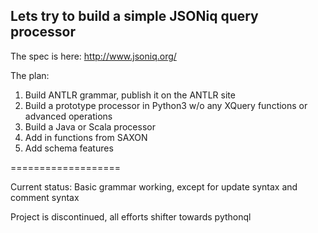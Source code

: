 ## Lets try to build a simple JSONiq query processor
The spec is here: http://www.jsoniq.org/

The plan:
 1. Build ANTLR grammar, publish it on the ANTLR site
 2. Build a prototype processor in Python3 w/o any XQuery functions or advanced operations
 3. Build a Java or Scala processor
 4. Add in functions from SAXON
 5. Add schema features

===================

Current status: Basic grammar working, except for update syntax and comment syntax

Project is discontinued, all efforts shifter towards pythonql
